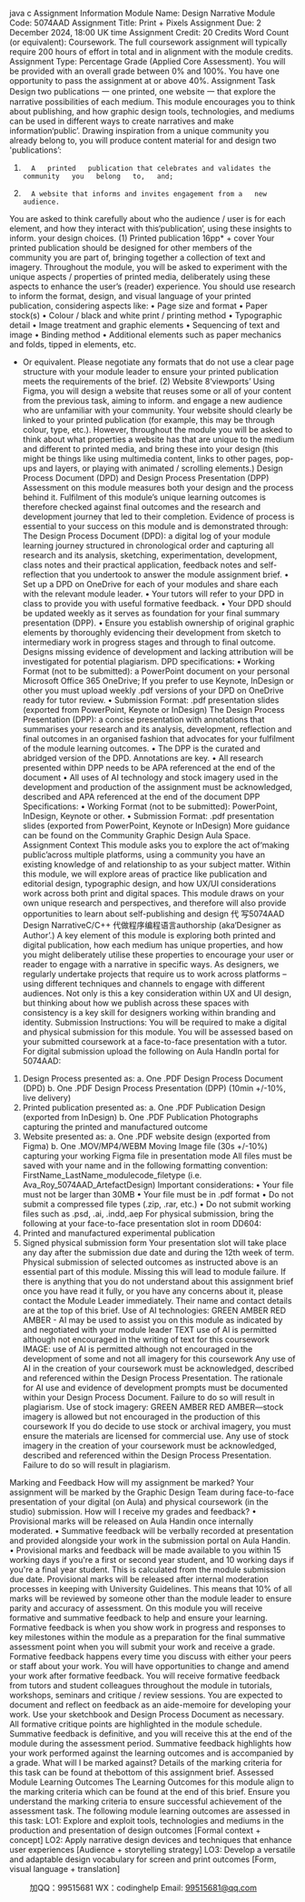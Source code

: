 java c
Assignment Information 
Module Name: Design Narrative
Module Code: 5074AAD
Assignment Title: Print +   Pixels
Assignment Due: 2 December 2024, 18:00 UK time 
Assignment Credit: 20 Credits
Word Count (or equivalent): Coursework. The full   coursework assignment will   typically   require   200   hours of effort   in total and   in alignment with   the   module   credits.
Assignment Type: Percentage   Grade (Applied Core Assessment). You will be   provided with an
overall grade   between 0% and   100%. You   have one opportunity   to   pass   the   assignment   at   or   above   40%.
Assignment Task 
Design two   publications 一 one   printed,   one website 一 that   explore   the   narrative   possibilities of each   medium.
This   module encourages you to think about   publishing, and   how   graphic   design tools,   technologies, and   mediums can   be   used   in   different ways to create   narratives and   make   information‘public’.
Drawing   inspiration from a   unique community you already   belong to,   you   will   produce   content   material   for and design two   'publications’:
1)       A   printed   publication that celebrates and validates the   community   you   belong   to,   and;
2)       A website that informs and invites engagement from a   new   audience.
You are asked to think carefully about who the   audience   /   user   is   for   each   element,   and   how   they   interact with this‘publication’,   using these   insights to   inform. your   design choices.
(1) Printed publication 
16pp*   + cover
Your printed   publication should   be designed for other   members of the community you   are   part   of,   bringing together a collection of text and   imagery. Throughout   the   module,   you   will   be asked to   experiment with the   unique aspects /   properties of   printed   media,   deliberately   using   these aspects to enhance the user’s   (reader) experience.   You   should   use   research   to   inform   the format, design, and visual   language of your printed   publication,   considering   aspects   like: 
•               Page size and format
•               Paper stock(s)
•             Colour /   black   and   white   print /   printing   method
•             Typographic   detail
•             Image   treatment   and   graphic   elements
•             Sequencing   of text   and   image
•               Binding   method
•             Additional elements such as   paper   mechanics and folds,   tipped   in   elements,   etc.
* Or equivalent. Please negotiate any formats that do not use a clear page structure with your module leader to ensure your printed publication meets the requirements of the brief.
(2) Website 
8‘viewports’
Using   Figma, you will design a website that   reuses some or   all   of your content   from   the previous task, aiming to   inform. and engage a   new   audience   who   are   unfamiliar with   your community. Your website should clearly   be   linked to your   printed   publication (for example,   this   may   be through colour, type, etc.).   However, throughout the   module you   will   be   asked   to   think   about what   properties a website   has that   are   unique to the   medium and   different   to   printed media, and   bring these   into your design   (this   might   be things   like   using   multimedia content,   links to other pages,   pop-ups and   layers, or   playing with   animated /   scrolling   elements.)
Design Process Document (DPD) 
and Design Process Presentation (DPP) 
Assessment on this   module   measures   both your design and the   process   behind   it.   Fulfilment of this module’s   unique   learning outcomes   is therefore   checked against final outcomes   and the   research   and   development journey that led to their completion.   Evidence of process   is essential   to   your   success   on      this   module and   is demonstrated through: 
The Design Process Document (DPD): a digital log of your module   learning   journey structured   in   chronological order and capturing all   research and   its analysis,   sketching,   experimentation, development, class   notes and their   practical   application, feedback   notes and self-reflection   that   you   undertook to answer the   module   assignment   brief. 
•             Set up a   DPD   on   OneDrive for each   of your   modules   and   share   each with   the   relevant   module   leader.
•             Your tutors will   refer to your DPD   in class to   provide   you   with   useful   formative   feedback.
•             Your DPD should be   updated weekly   as   it   serves   as   foundation for your final   summary presentation   (DPP).
•             Ensure you establish   ownership   of   original   graphic   elements   by   thoroughly   evidencing their
development from sketch to   intermediary work   in   progress stages and through to final   outcome. Designs   missing evidence of development and   lacking attribution will   be   investigated for   potential   plagiarism.
DPD specifications: 
•             Working   Format   (not to   be submitted): a   PowerPoint   document   on your   personal   Microsoft
Office 365   OneDrive;   If you   prefer to   use   Keynote,   InDesign or other you   must   upload weekly
.pdf versions of your DPD on   OneDrive   ready for tutor review.
•             Submission   Format:   .pdf presentation slides   (exported from   PowerPoint,   Keynote or   InDesign)
The Design Process Presentation (DPP): a concise presentation with   annotations   that   summarises   your research and   its analysis, development, reflection   and final   outcomes   in   an   organised   fashion
that advocates for your fulfilment of the   module   learning outcomes.
•             The   DPP   is the curated and abridged version   of the   DPD. Annotations   are   key.
•             All   research   presented within   DPP   needs to be APA   referenced at the   end   of the   document
•             All   uses of AI technology and stock   imagery   used   in the   development   and   production   of the
assignment   must   be acknowledged, described and APA   referenced at the   end   of the   document
DPP Specifications: 
•             Working   Format   (not to be submitted):   PowerPoint,   InDesign,   Keynote   or other.
•             Submission   Format:   .pdf presentation slides   (exported from   PowerPoint,   Keynote or   InDesign)
More guidance can be found on the Community Graphic Design Aula Space. 
Assignment Context 
This   module asks you to   explore the   act of‘making   public’across   multiple   platforms,   using   a community you   have an existing   knowledge of and   relationship to as   your   subject   matter.   Within   this module, we will explore areas of practice   like   publication   and editorial   design,   typographic   design,   and   how   UX/UI considerations work across   both   print and digital spaces.   This   module   draws   on your   own unique   research and   perspectives, and therefore will also   provide   opportunities to   learn   about   self-publishing and design 代 写5074AAD Design NarrativeC/C++
代做程序编程语言authorship   (aka‘Designer as Author’.)
A   key element   of this   module   is exploring   both   printed and digital   publication,   how each   medium   has   unique   properties,   and   how you   might deliberately   utilise these   properties to encourage your   user or reader to engage with a   narrative   in specific ways. As designers, we   regularly   undertake projects   that      require   us to work across   platforms – using different techniques   and   channels   to   engage with   different   audiences.   Not only   is this a   key   consideration within   UX and   UI   design,   but thinking   about   how   we publish across these spaces with consistency   is a key   skill   for   designers working within   branding   and   identity.
Submission Instructions: 
You will   be   required to   make a digital and   physical submission   for this   module.
You will   be assessed based on your submitted coursework   at a   face-to-face   presentation   with   a   tutor.
For digital submission upload the following on Aula HandIn portal for 5074AAD: 
1. Design Process presented as: 
a. One .PDF Design Process Document (DPD) 
b. One .PDF Design Process Presentation (DPP) (10min +/-10%, live delivery) 
2. Printed publication presented as: 
a. One .PDF Publication Design (exported from InDesign) 
b. One .PDF Publication Photographs capturing the printed and manufactured outcome 
3. Website presented as: 
a. One .PDF website design (exported from Figma) 
b. One .MOV/MP4/WEBM Moving Image file (30s +/-10%) capturing your working Figma file in presentation mode 
All files must be saved with your name and in the following formatting convention: 
FirstName_LastName_modulecode_filetype (i.e. Ava_Roy_5074AAD_ArtefactDesign) 
Important considerations: 
• Your file must not be larger than 30MB 
• Your file must be in .pdf format 
• Do not submit a compressed file types (.zip, .rar, etc.) 
• Do not submit working files such as .psd, .ai, .indd,.aep 
For physical submission, bring the following at your face-to-face presentation slot in room DD604: 
1. Printed and manufactured experimental publication 
2. Signed physical submission form 
Your presentation slot will take   place any day   after the   submission   due   date   and   during the   12th week   of term.    Physical submission of selected outcomes as   instructed   above   is   an   essential   part   of this module.   Missing this will   lead to   module failure.
If there is anything that you do not understand about this assignment brief once you have read it fully, or you have any concerns about it, please contact the Module Leader immediately. Their name and contact details are at the top of this brief. 
Use of AI technologies: GREEN AMBER RED 
AMBER - AI may be used to assist you on this module as indicated by and negotiated with your module leader 
TEXT use of AI is permitted although not encouraged in the writing of text for this coursework 
IMAGE: use of AI is permitted although not encouraged in the development of some and not all imagery for this coursework 
Any use of AI in the creation of your coursework must be acknowledged, described and referenced within the Design Process Presentation. The rationale for AI use and evidence of development prompts must be documented within your Design Process Document. Failure to do so will result in plagiarism. 
Use of stock imagery: GREEN AMBER RED 
AMBER—stock imagery is allowed but not encouraged in the production of this coursework 
If you do decide to use stock or archival imagery, you must ensure the materials are licensed for commercial use. Any use of stock imagery in the creation of your coursework must be acknowledged, described and referenced within the Design Process Presentation. Failure to do so will result in plagiarism. 

Marking and Feedback 
How will my assignment be marked? 
Your assignment will   be   marked   by the Graphic   Design Team during face-to-face   presentation of   your   digital   (on Aula) and   physical coursework (in the studio)   submission.
How will I receive my grades and feedback? 
•             Provisional   marks will   be released   on Aula   Handin   once   internally   moderated.
•             Summative feedback will   be verbally   recorded at   presentation and   provided   alongside   your work   in the submission   portal   on Aula   Handin.
•             Provisional   marks and feedback will   be   made   available   to   you within   15   working   days   if you're   a      first or second year student, and   10 working days   if you're a final year student.   This   is   calculated   from the   module submission due date.
Provisional   marks will   be   released after internal   moderation   processes   in   keeping with   University Guidelines. This   means that   10% of all   marks will   be   reviewed   by someone   other than the   module   leader to ensure parity and accuracy of assessment.
On this   module you will   receive formative and summative feedback to   help and   ensure   your   learning.
Formative feedback is when you show work in   progress and   responses   to   key   milestones   within   the   module as a   preparation for the final summative assessment   point   when   you will   submit   your work and receive a grade.   Formative feedback happens every   time   you   discuss   with   either   your   peers   or   staff about your work. You will   have opportunities to change and   amend   your work   after   formative         feedback. You will   receive formative feedback from tutors   and student colleagues throughout the module   in tutorials, workshops, seminars and critique / review   sessions.
You are expected to document and reflect   on   feedback   as   an   aide-memoire for   developing   your work.   Use your sketchbook and   Design   Process   Document as   necessary.
All formative critique points are highlighted in the module schedule. 
Summative feedback is definitive, and you will   receive this at the end   of the   module   during   the assessment   period. Summative feedback   highlights   how your work   performed against the learning   outcomes   and   is accompanied   by a grade.
What will I be marked against? 
Details of the   marking criteria for this task   can   be found at thebottom of this assignment brief. 
Assessed Module Learning Outcomes 
The   Learning Outcomes for this   module align to the marking criteria which can   be found   at   the   end   of   this   brief.   Ensure you understand the marking criteria to   ensure successful   achievement   of   the assessment task. The following module learning outcomes   are   assessed   in this   task:
LO1: Explore and exploit tools, technologies and mediums in the production and presentation of design outcomes [Formal context + concept] 
LO2: Apply narrative design devices and techniques that enhance user experiences [Audience + storytelling strategy] 
LO3: Develop a versatile and adaptable design vocabulary for screen and print outcomes [Form, visual language + translation] 







         
加QQ：99515681  WX：codinghelp  Email: 99515681@qq.com
